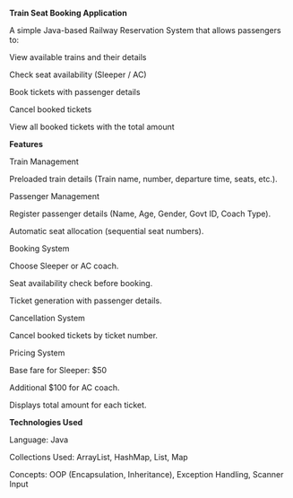 **Train Seat Booking Application**

A simple Java-based Railway Reservation System that allows passengers to:

View available trains and their details

Check seat availability (Sleeper / AC)

Book tickets with passenger details

Cancel booked tickets

View all booked tickets with the total amount

**Features**

Train Management

Preloaded train details (Train name, number, departure time, seats, etc.).

Passenger Management

Register passenger details (Name, Age, Gender, Govt ID, Coach Type).

Automatic seat allocation (sequential seat numbers).

Booking System

Choose Sleeper or AC coach.

Seat availability check before booking.

Ticket generation with passenger details.

Cancellation System

Cancel booked tickets by ticket number.

Pricing System

Base fare for Sleeper: $50

Additional $100 for AC coach.

Displays total amount for each ticket.

**Technologies Used**

Language: Java

Collections Used: ArrayList, HashMap, List, Map

Concepts: OOP (Encapsulation, Inheritance), Exception Handling, Scanner Input

